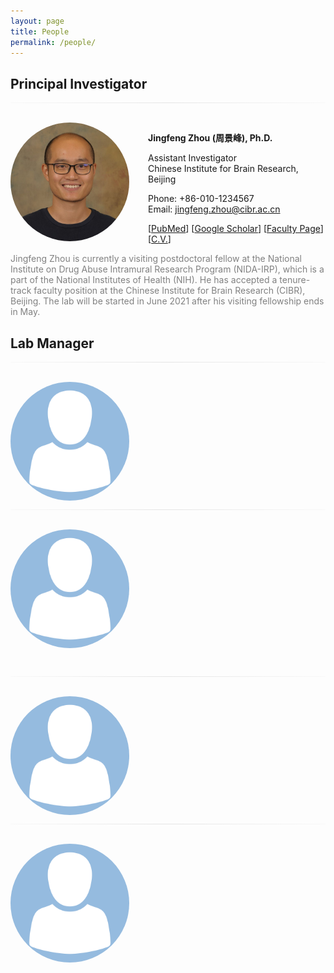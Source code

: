 ```yaml
---
layout: page
title: People
permalink: /people/
---
```


## Principal Investigator
<!-- ========================================================================================================================== -->
<hr style="height:1px; border:0; background: rgba(0, 0, 0, 0.02); background-image: linear-gradient(to right, rgba(0, 0, 0, 0), rgba(0, 0, 0, 0.08), rgba(0, 0, 0, 0))"><br>

<img align="left" width="190" style="margin-right:30px; border-radius: 50%; border: 0px solid #6495ED;" src="/people/jingfeng_head_shot.jpg" />

**Jingfeng Zhou (周景峰), Ph.D.**

Assistant Investigator<br>Chinese Institute for Brain Research, Beijing

Phone: +86-010-1234567<br>Email: [jingfeng.zhou@cibr.ac.cn](mailto:jingfeng.zhou@cibr.ac.cn)

[[PubMed](https://www.ncbi.nlm.nih.gov/myncbi/1-AMNoyoc62Qs/bibliography/public/?sortby=pubDate&sdirection=descending)] [[Google Scholar](https://scholar.google.com/citations?user=ZQD-fmcAAAAJ)] [[Faculty Page](http://www.cibr.ac.cn/#/science/team/detail/547)] [[C.V.](CV/jingfeng.md)] <br clear="left" />

<p style="color:gray">
Jingfeng Zhou is currently a visiting postdoctoral fellow at the National Institute on Drug Abuse Intramural Research Program (NIDA-IRP), which is a part of the National Institutes of Health (NIH). He has accepted a tenure-track faculty position at the Chinese Institute for Brain Research (CIBR), Beijing. The lab will be started in June 2021 after his visiting fellowship ends in May.
</p>

## Lab Manager
<!-- ========================================================================================================================== -->
<hr style="height:1px; border:0; background: rgba(0, 0, 0, 0.02); background-image: linear-gradient(to right, rgba(0, 0, 0, 0), rgba(0, 0, 0, 0.08), rgba(0, 0, 0, 0))"><br>

<img align="left" width="190" style="margin-right:30px; border-radius: 50%; border: 0px solid #6495ED;" src="/people/avatar.png" />
<br clear="left" />

<p> </p>

<!------------------------------------------------------------------------------------------------------------------------- -->

<hr style="height:1px; border:0; background: rgba(0, 0, 0, 0.02); background-image: linear-gradient(to right, rgba(0, 0, 0, 0), rgba(0, 0, 0, 0.08), rgba(0, 0, 0, 0))"><br>

<img align="left" width="190" style="margin-right:30px; border-radius: 50%; border: 0px solid #6495ED;" src="/people/avatar.png" />
<br clear="left" />

<p> </p><br>

<!------------------------------------------------------------------------------------------------------------------------- -->

<hr style="height:1px; border:0; background: rgba(0, 0, 0, 0.02); background-image: linear-gradient(to right, rgba(0, 0, 0, 0), rgba(0, 0, 0, 0.08), rgba(0, 0, 0, 0))"><br>

<img align="left" width="190" style="margin-right:30px; border-radius: 50%; border: 0px solid #6495ED;" src="/people/avatar.png" />
<br clear="left" />

<p> </p>

<!------------------------------------------------------------------------------------------------------------------------- -->

<hr style="height:1px; border:0; background: rgba(0, 0, 0, 0.02); background-image: linear-gradient(to right, rgba(0, 0, 0, 0), rgba(0, 0, 0, 0.08), rgba(0, 0, 0, 0))"><br>

<img align="left" width="190" style="margin-right:30px; border-radius: 50%; border: 0px solid #6495ED;" src="/people/avatar.png" />
<br clear="left" />

<p> </p>

